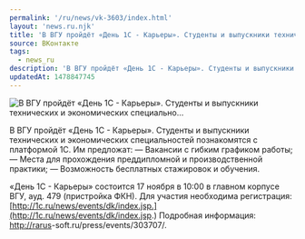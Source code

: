 ```yaml
---
permalink: '/ru/news/vk-3603/index.html'
layout: 'news.ru.njk'
title: 'В ВГУ пройдёт «День 1С - Карьеры». Студенты и выпускники технических и экономических специально…'
source: ВКонтакте
tags:
  - news_ru
description: 'В ВГУ пройдёт «День 1С - Карьеры». Студенты и выпускники технических и экономических специально…'
updatedAt: 1478847745
---
```

![В ВГУ пройдёт «День 1С - Карьеры». Студенты и выпускники технических и экономических специально…](https://sun9-66.userapi.com/impf/c626320/v626320195/532ac/PXM-hOhvpaA.jpg?size=1280x600&quality=96&sign=6752c89f76649a3d9b04dd24d07272ec&c_uniq_tag=YtBjdG-zAFp7xQodNeiDWvY5qy0Fjpw0TzsxWAq6f-Y&type=album)

В ВГУ пройдёт «День 1С - Карьеры». Студенты и выпускники технических и экономических специальностей познакомятся с платформой 1С. Им предложат:
— Вакансии с гибким графиком работы;
— Места для прохождения преддипломной и производственной практики;
— Возможность бесплатных стажировок и обучения.

«День 1С - Карьеры» состоится 17 ноября в 10:00 в главном корпусе ВГУ, ауд. 479 (пристройка ФКН).
Для участия необходима регистрация: [http://1c.ru/news/events/dk/index.jsp.](http://1c.ru/news/events/dk/index.jsp.)
Подробная информация: [http://rarus](http://rarus)-soft.ru/press/events/303707/.
